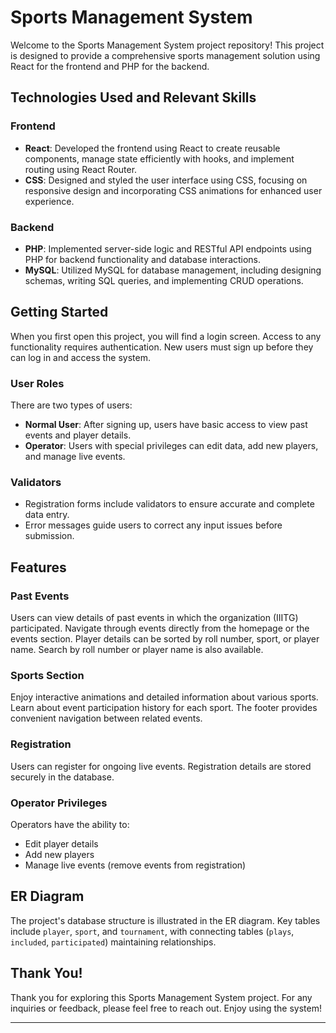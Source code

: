 # Sports Management System

Welcome to the Sports Management System project repository! This project is designed to provide a comprehensive sports management solution using React for the frontend and PHP for the backend.

## Technologies Used and Relevant Skills

### Frontend

- **React**: Developed the frontend using React to create reusable components, manage state efficiently with hooks, and implement routing using React Router.
- **CSS**: Designed and styled the user interface using CSS, focusing on responsive design and incorporating CSS animations for enhanced user experience.

### Backend

- **PHP**: Implemented server-side logic and RESTful API endpoints using PHP for backend functionality and database interactions.
- **MySQL**: Utilized MySQL for database management, including designing schemas, writing SQL queries, and implementing CRUD operations.

## Getting Started

When you first open this project, you will find a login screen. Access to any functionality requires authentication. New users must sign up before they can log in and access the system.

### User Roles

There are two types of users:

- **Normal User**: After signing up, users have basic access to view past events and player details.
- **Operator**: Users with special privileges can edit data, add new players, and manage live events.

### Validators

- Registration forms include validators to ensure accurate and complete data entry.
- Error messages guide users to correct any input issues before submission.

## Features

### Past Events

Users can view details of past events in which the organization (IIITG) participated. Navigate through events directly from the homepage or the events section. Player details can be sorted by roll number, sport, or player name. Search by roll number or player name is also available.

### Sports Section

Enjoy interactive animations and detailed information about various sports. Learn about event participation history for each sport. The footer provides convenient navigation between related events.

### Registration

Users can register for ongoing live events. Registration details are stored securely in the database.

### Operator Privileges

Operators have the ability to:
- Edit player details
- Add new players
- Manage live events (remove events from registration)

## ER Diagram

The project's database structure is illustrated in the ER diagram. Key tables include `player`, `sport`, and `tournament`, with connecting tables (`plays`, `included`, `participated`) maintaining relationships.

## Thank You!

Thank you for exploring this Sports Management System project. For any inquiries or feedback, please feel free to reach out. Enjoy using the system!

---
